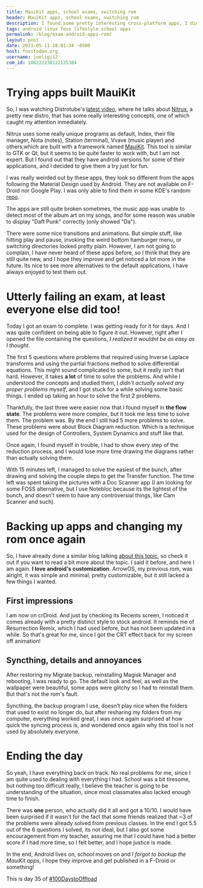 ```yaml
---
title: MauiKit apps, school exams, switching rom
header: MauiKit apps, school exams, switching rom
description: I found some pretty interesting cross-platform apps, I did pretty poorly for an exam and I am ready to flash a new rom!
tags: android linux foss lifestyle school apps
permalink: /blog/exam-android-apps-rom/
layout: post
date: 2021-05-11 18:01:34 -0500
host: fosstodon.org 
username: joeligj12 
com_id: 106222238122135384
--- 
```

# Trying apps built  MauiKit

So, I was watching Distrotube's [latest video](https://youtu.be/LRqCe61yU30),
where he talks about [Nitrux](https://nxos.org), a pretty new distro, that has
some really interesting concepts, one of which caught my attention inmediately.

Nitrux uses some really unique programs as default, Index, their file manager,
Nota (notes), Station (terminal), Vvave (music player) and others,which are
built with a framework named [MauiKit](https://mauikit.org/). This tool is
similar to GTK or Qt, but it seems to be quite faster to work with, but I
am not expert. But I found out that they have android versions for some of
their applications, and I decided to give them a try just for fun.

I was really weirded out by these apps, they look so different from the
apps following the Material Design used by Android. They are not available on 
F-Droid nor Google Play. I was only able to find them in some KDE's random
[repo](https://download.kde.org/stable/maui/). 

The apps are still quite broken sometimes, the music app was unable to
detect most of the album art on my songs, and for some reason was unable to
display "Daft Punk" correctly (only showed "Da"). 

There were some nice transitions and animations. But simple stuff, like hitting
play and pause, invoking the weird bottom hamburger menu, or switching
directories looked pretty plain. However, I am not going to complain, I
have never heard of these apps before, so I think that they are still quite
new, and I hope they improve and get noticed a lot more in the future. Its
nice to see more alternatives to the default applications, I have always
enjoyed to test them out.

# Utterly failing an exam, at least everyone else did too!

Today I got an exam to complete. I was getting ready for it for days. And I
was quite confident on being able to figure it out. However, right after
I opened the file containing the questions, *I realized it wouldnt be as
easy as I thought.* 

The first 5 questions where problems that required using 
Inverse Laplace transforms and using the partial fractions method to solve 
differential equations. This might sound complicated to some, but it really
isn't that hard. However, it takes **a lot** of time to solve the problems.
And while I understood the concepts and studied them, I *didn't actually
solved any proper problems myself*, and I got stuck for a while solving some
basic things. I ended up taking an hour to solve the first 2 problems.

Thankfully, the last three were easier now that I found myself in **the flow
state**. The problems were more complex, but it took me less time to solve
them. The problem was. By the end I still had 5 more problems to solve.
These problems were about Block Diagram reduction. Which is a technique used
for the design of Controllers, System Dynamics and stuff like that. 

Once again, I found myself in trouble, I had to show every step of the
reduction process, and I would lose more time drawing the diagrams rather
than actually solving them. 

With 15 minutes left, I managed to solve the easiest of the bunch, after
drawing and solving the couple steps to get the Transfer function. The time
left was spent taking the pictures with a Doc Scanner app (I am looking for
some FOSS alternative, but I use Notebloc because its the lightest of the
bunch, and doesn't seem to have any controversial things, like Cam Scanner and
such).

# Backing up apps and changing my rom once again

So, I have already done a similar blog talking [about this
topic](/blog/changing-android-rom), so check it out if you want to read a bit 
more about the topic. I said it before, and here I am again. **I love
android's customization**. ArrowOS, my previous rom, was alright, it was
simple and minimal, pretty customizable, but it still lacked a few things I
wanted.
## First impressions

I am now on crDroid. And just by checking its Recents screen, I
noticed it comes already with a pretty distinct style to stock android. It
reminds me of Resurrection Remix, which I had used before, but has not been
updated in a while. So that's great for me, since I got the CRT effect back
for my screen off animation!

## Syncthing,  details and annoyances

After restoring my Migrate backup, reinstalling Magisk Manager and 
rebooting, I was ready to go. The default look and feel, as well as the 
wallpaper were beautiful, some apps were glitchy so I had to reinstall them. 
But that's not the rom's fault. 

Syncthing, the backup program I use, doesn't play nice when the folders
that used to exist no longer do, but after resharing my folders from my
computer, everything worked great, I was once again surprised at how quick
the syncing process is, and wondered once again why this tool is not used by
absolutely everyone. 

# Ending the day 

So yeah, I have everything back on track. No real problems for me, since I
am quite used to dealing with everything I had. School was a bit tiresome,
but nothing too difficult really, I believe the teacher is going to be
understanding of the situation, since most classmates also lacked enough
time to finish.

There was **one** person,  who actually did it all and got a 10/10. I would
have been surprised if it wasn't for the fact that some friends realized that
~3 of the problems were already solved from previous classes. 
In the end I got 5.5 out of the 6 questions I solved, its not ideal, but I
also got some encouragement from my teacher, assuring me that I could have
had a better score if I had more time, so I felt better, and I hope justice
is made.

In the end, Android lives on, school moves on and *I forgot to backup the
MauiKit apps*, I hope they improve and get published in a F-Droid or something!

This is day 35 of [#100DaystoOffload](https://100DaystoOffload.com)



